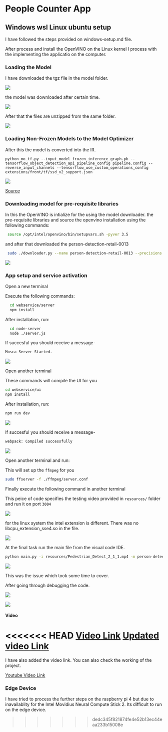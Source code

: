 # People Counter App

## Windows wsl Linux ubuntu setup

I have followed the steps provided on windows-setup.md file. 

After process and install the OpenVINO on the Linux kernel I process with the implementing the applicatio on the computer.  

### Loading the Model

I have downloaded the tgz file in the model folder.

![](images/Openvino-001.jpg)

the model was downloaded after certain time.

![](images/Openvino-002.jpg)

After that the files are unzipped from the same folder. 

![](images/Openvino-003.jpg)

### Loading Non-Frozen Models to the Model Optimizer

After this the model is converted into the IR. 

```
python mo_tf.py --input_model frozen_inference_graph.pb --tensorflow_object_detection_api_pipeline_config pipeline.config --reverse_input_channels --tensorflow_use_custom_operations_config extensions/front/tf/ssd_v2_support.json
```
![](images/Openvino-004.jpg)

[Source](https://docs.openvinotoolkit.org/latest/_docs_MO_DG_prepare_model_convert_model_Convert_Model_From_TensorFlow.html)

### Downloading model for pre-requisite libraries

In this the OpenVINO is intialize for the using the model downloader. the pre-requisite libraries and source the openvino installation using the following commands:

```sh
 source /opt/intel/openvino/bin/setupvars.sh -pyver 3.5
```
and after that downloaded the person-detection-retail-0013 

```sh
 sudo ./downloader.py --name person-detection-retail-0013 --precisions FP16 -o <File-Location>
```

![](images/Openvino-005.jpg)

### App setup and service activation

Open a new terminal

Execute the following commands:

```sh
  cd webservice/server
  npm install
```
After installation, run:

```sh
  cd node-server
  node ./server.js
```

If succesful you should receive a message-

```sh
Mosca Server Started.
```
![](images/Openvino-006.jpg)

Open another terminal

These commands will compile the UI for you

```sh
cd webservice/ui
npm install
```

After installation, run:

```sh
npm run dev
```
![](images/Openvino-007.jpg)

If succesful you should receive a message-

```sh
webpack: Compiled successfully
```
![](images/Openvino-008.jpg)

Open another terminal and run:

This will set up the `ffmpeg` for you

```sh
sudo ffserver -f ./ffmpeg/server.conf
```

Finally execute the following command in another terminal

This peice of code specifies the testing video provided in `resources/` folder and run it on port `3004`

![](images/Openvino-009.jpg)

for the linux system the intel extension is different. There was no libcpu_extension_sse4.so in the file. 

![](images/Openvino-010.jpg)

At the final task run the main file from the visual code IDE. 

```sh
python main.py -i resources/Pedestrian_Detect_2_1_1.mp4 -m person-detection-retail-0013/FP32/person-detection-retail-0013.xml -l /opt/intel/openvino/deployment_tools/inference_engine/lib/intel64/libcpu_extension_sse4.so -d CPU -pt 0.6 | ffmpeg -v warning -f rawvideo -pixel_format bgr24 -video_size 768x432 -framerate 24 -i - http://0.0.0.0:3004/fac.ffm
```

![](images/Openvino-011.jpg)

This was the issue which took some time to cover.

After going through debugging the code.

![](images/Openvino-012.jpg)

![](images/Openvino-013.jpg)

#### Video 

<<<<<<< HEAD
[Video Link](https://youtu.be/L8jQufS6jZY)
[Updated video Link](https://youtu.be/1PGDqxg2Oh8)
=======
I have also added the video link. You can also check the working of the project. 

[Youtube Video Link](https://youtu.be/L8jQufS6jZY)


### Edge Device 

I have tried to process the further steps on the raspberry pi 4 but due to inavailablity for the Intel Movidius Neural Compute Stick 2. Its difficult to run on the edge device.
>>>>>>> dedc345f821874fe4e52b13ec44eaa233b15008e
